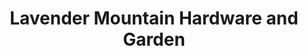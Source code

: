 ---
title: "Lavender Mountain Hardware and Garden"
url: /rome/lavender-mountain-hardware-and-garden/
shop: Eisenwaren
---